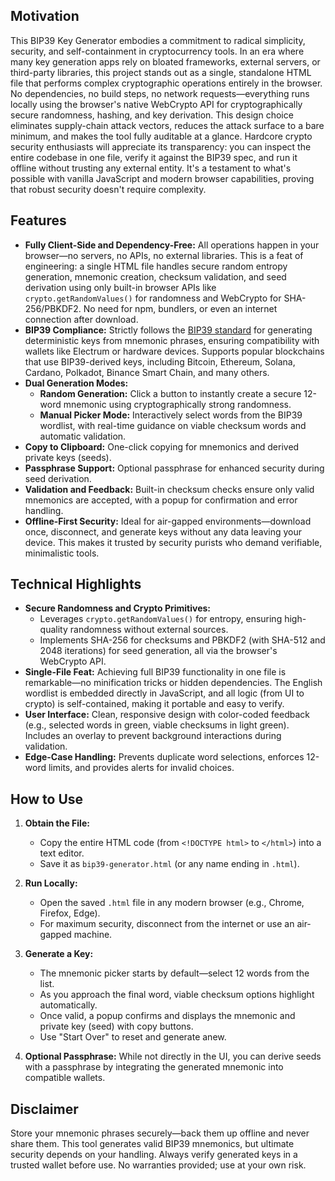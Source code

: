 ## Motivation
This BIP39 Key Generator embodies a commitment to radical simplicity, security, and self-containment in cryptocurrency tools. In an era where many key generation apps rely on bloated frameworks, external servers, or third-party libraries, this project stands out as a single, standalone HTML file that performs complex cryptographic operations entirely in the browser. No dependencies, no build steps, no network requests—everything runs locally using the browser's native WebCrypto API for cryptographically secure randomness, hashing, and key derivation. This design choice eliminates supply-chain attack vectors, reduces the attack surface to a bare minimum, and makes the tool fully auditable at a glance. Hardcore crypto security enthusiasts will appreciate its transparency: you can inspect the entire codebase in one file, verify it against the BIP39 spec, and run it offline without trusting any external entity. It's a testament to what's possible with vanilla JavaScript and modern browser capabilities, proving that robust security doesn't require complexity.

## Features
- **Fully Client-Side and Dependency-Free:** All operations happen in your browser—no servers, no APIs, no external libraries. This is a feat of engineering: a single HTML file handles secure random entropy generation, mnemonic creation, checksum validation, and seed derivation using only built-in browser APIs like `crypto.getRandomValues()` for randomness and WebCrypto for SHA-256/PBKDF2. No need for npm, bundlers, or even an internet connection after download.
- **BIP39 Compliance:** Strictly follows the [BIP39 standard](https://github.com/bitcoin/bips/blob/master/bip-0039.mediawiki) for generating deterministic keys from mnemonic phrases, ensuring compatibility with wallets like Electrum or hardware devices. Supports popular blockchains that use BIP39-derived keys, including Bitcoin, Ethereum, Solana, Cardano, Polkadot, Binance Smart Chain, and many others.
- **Dual Generation Modes:**
  - **Random Generation:** Click a button to instantly create a secure 12-word mnemonic using cryptographically strong randomness.
  - **Manual Picker Mode:** Interactively select words from the BIP39 wordlist, with real-time guidance on viable checksum words and automatic validation.
- **Copy to Clipboard:** One-click copying for mnemonics and derived private keys (seeds).
- **Passphrase Support:** Optional passphrase for enhanced security during seed derivation.
- **Validation and Feedback:** Built-in checksum checks ensure only valid mnemonics are accepted, with a popup for confirmation and error handling.
- **Offline-First Security:** Ideal for air-gapped environments—download once, disconnect, and generate keys without any data leaving your device. This makes it trusted by security purists who demand verifiable, minimalistic tools.

## Technical Highlights
- **Secure Randomness and Crypto Primitives:**
  - Leverages `crypto.getRandomValues()` for entropy, ensuring high-quality randomness without external sources.
  - Implements SHA-256 for checksums and PBKDF2 (with SHA-512 and 2048 iterations) for seed generation, all via the browser's WebCrypto API.
- **Single-File Feat:** Achieving full BIP39 functionality in one file is remarkable—no minification tricks or hidden dependencies. The English wordlist is embedded directly in JavaScript, and all logic (from UI to crypto) is self-contained, making it portable and easy to verify.
- **User Interface:** Clean, responsive design with color-coded feedback (e.g., selected words in green, viable checksums in light green). Includes an overlay to prevent background interactions during validation.
- **Edge-Case Handling:** Prevents duplicate word selections, enforces 12-word limits, and provides alerts for invalid choices.

## How to Use
1. **Obtain the File:**
   - Copy the entire HTML code (from `<!DOCTYPE html>` to `</html>`) into a text editor.
   - Save it as `bip39-generator.html` (or any name ending in `.html`).

2. **Run Locally:**
   - Open the saved `.html` file in any modern browser (e.g., Chrome, Firefox, Edge).
   - For maximum security, disconnect from the internet or use an air-gapped machine.

3. **Generate a Key:**
   - The mnemonic picker starts by default—select 12 words from the list.
   - As you approach the final word, viable checksum options highlight automatically.
   - Once valid, a popup confirms and displays the mnemonic and private key (seed) with copy buttons.
   - Use "Start Over" to reset and generate anew.

4. **Optional Passphrase:** While not directly in the UI, you can derive seeds with a passphrase by integrating the generated mnemonic into compatible wallets.

## Disclaimer
Store your mnemonic phrases securely—back them up offline and never share them. This tool generates valid BIP39 mnemonics, but ultimate security depends on your handling. Always verify generated keys in a trusted wallet before use. No warranties provided; use at your own risk.
